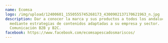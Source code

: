 ```yaml
---
name: Ecomsa
logo: /img/upload/12400601_1550555745268173_4300902137170621963_n.jpg
description: Dar a conocer la marca y sus productos a todos los andaluces
  mediante estrategias de contenidos adaptadas a su empresa y sector.
  Comunicación B2B y B2C.
facebook: https://www.facebook.com/ecomsapescadosmariscos/
---
```


